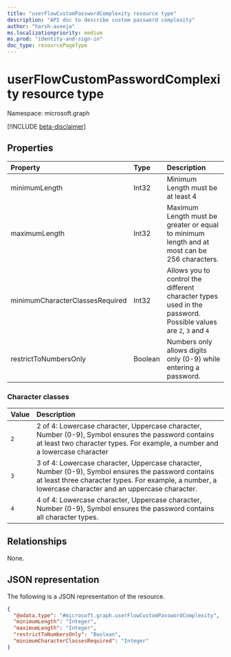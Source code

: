 ```yaml
---
title: "userFlowCustomPasswordComplexity resource type"
description: "API doc to describe custom password complexity"
author: "harsh-aseeja"
ms.localizationpriority: medium
ms.prod: "identity-and-sign-in"
doc_type: resourcePageType
---
```


# userFlowCustomPasswordComplexity resource type

Namespace: microsoft.graph

[!INCLUDE [beta-disclaimer](../../includes/beta-disclaimer.md)]



## Properties
|Property|Type|Description|
|:---|:---|:---|
|minimumLength|Int32|Minimum Length must be at least 4|
|maximumLength|Int32|Maximum Length must be greater or equal to minimum length and at most can be 256 characters.|
|minimumCharacterClassesRequired|Int32|Allows you to control the different character types used in the password. Possible values are `2`, `3` and `4`|
|restrictToNumbersOnly|Boolean|Numbers only allows digits only (0-9) while entering a password.|

### Character classes

|Value|Description|
|:---|:---|
|`2`|2 of 4: Lowercase character, Uppercase character, Number (0-9), Symbol ensures the password contains at least two character types. For example, a number and a lowercase character|
|`3`|3 of 4: Lowercase character, Uppercase character, Number (0-9), Symbol ensures the password contains at least three character types. For example, a number, a lowercase character and an uppercase character.|
|`4`|4 of 4: Lowercase character, Uppercase character, Number (0-9), Symbol ensures the password contains all  character types.|






## Relationships
None.

## JSON representation
The following is a JSON representation of the resource.
<!-- {
  "blockType": "resource",
  "@odata.type": "microsoft.graph.userFlowCustomPasswordComplexity"
}
-->
``` json
{
  "@odata.type": "#microsoft.graph.userFlowCustomPasswordComplexity",
  "minimumLength": "Integer",
  "maximumLength": "Integer",
  "restrictToNumbersOnly": "Boolean",
  "minimumCharacterClassesRequired": "Integer"
}
```

